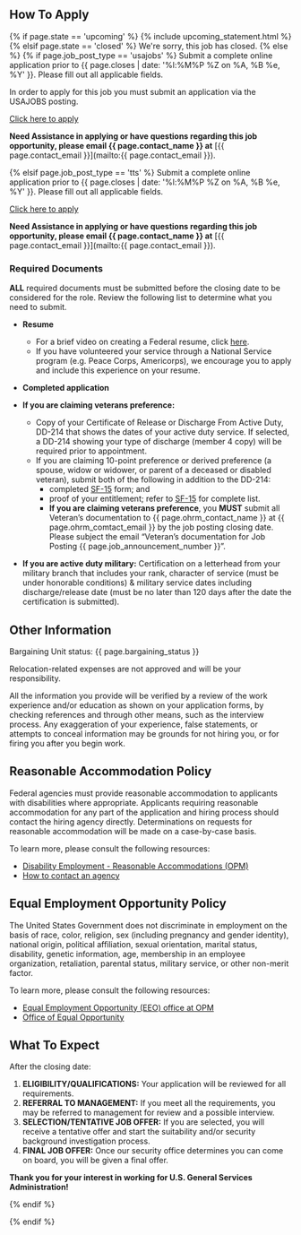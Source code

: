 ## How To Apply

{% if page.state == 'upcoming' %}
{% include upcoming_statement.html %}
{% elsif page.state == 'closed' %}
We're sorry, this job has closed.
{% else %}
{% if page.job_post_type == 'usajobs' %}
Submit a complete online application prior to {{ page.closes | date: '%l:%M%P %Z on %A, %B %e, %Y' }}. Please fill out all applicable fields.

In order to apply for this job you must submit an application via the USAJOBS posting.

<section class="usa-grid-full">
  <a class="usa-button usa-button-secondary" href="{{ page.apply_url }}">Click here to apply</a>
</section>

**Need Assistance in applying or have questions regarding this job opportunity, please email {{ page.contact_name }} at** [{{ page.contact_email }}](mailto:{{ page.contact_email }}).

{% elsif page.job_post_type == 'tts' %}
Submit a complete online application prior to {{ page.closes | date: '%l:%M%P %Z on %A, %B %e, %Y' }}. Please fill out all applicable fields.

<section class="usa-grid-full">
  <a class="usa-button usa-button-secondary" href="{{ page.apply_url }}">Click here to apply</a>
</section>

**Need Assistance in applying or have questions regarding this job opportunity, please email {{ page.contact_name }} at** [{{ page.contact_email }}](mailto:{{ page.contact_email }}).

### Required Documents

**ALL** required documents must be submitted before the closing date to be considered for the role. Review the following list to determine what you need to submit.

- **Resume**
  - For a brief video on creating a Federal resume, click [here](https://hru.gov/Studio_Recruitment/videos/Writing_Your_Federal_Resume.aspx).
  - If you have volunteered your service through a National Service program (e.g. Peace Corps, Americorps), we encourage you to apply and include this experience on your resume.

- **Completed application**

- **If you are claiming veterans preference:**
  - Copy of your Certificate of Release or Discharge From Active Duty, DD-214 that shows the dates of your active duty service.  If selected, a DD-214 showing your type of discharge (member 4 copy) will be required prior to appointment.
  - If you are claiming 10-point preference or derived preference (a spouse, widow or widower, or parent of a deceased or disabled veteran), submit both of the following in addition to the DD-214:
    - completed [SF-15](http://www.opm.gov/forms/pdf_fill/SF15.pdf) form; and
    - proof of your entitlement; refer to [SF-15](http://www.opm.gov/forms/pdf_fill/SF15.pdf) for complete list.
    - **If you are claiming veterans preference**, you **MUST** submit all Veteran’s documentation to {{ page.ohrm_contact_name }} at {{ page.ohrm_comtact_email }} by the job posting closing date. Please subject the email “Veteran’s documentation for Job Posting {{ page.job_announcement_number }}”.
- **If you are active duty military:** Certification on a letterhead from your military branch that includes your rank, character of service (must be under honorable conditions) & military service dates including discharge/release date (must be no later than 120 days after the date the certification is submitted).

## Other Information

Bargaining Unit status: {{ page.bargaining_status }}

Relocation-related expenses are not approved and will be your responsibility.

All the information you provide will be verified by a review of the work experience and/or education as shown on your application forms, by checking references and through other means, such as the interview process. Any exaggeration of your experience, false statements, or attempts to conceal information may be grounds for not hiring you, or for firing you after you begin work.

## Reasonable Accommodation Policy

Federal agencies must provide reasonable accommodation to applicants with disabilities where appropriate. Applicants requiring reasonable accommodation for any part of the application and hiring process should contact the hiring agency directly. Determinations on requests for reasonable accommodation will be made on a case-by-case basis.

To learn more, please consult the following resources:

- [Disability Employment - Reasonable Accommodations (OPM)](https://www.opm.gov/policy-data-oversight/disability-employment/reasonable-accommodations/)
- [How to contact an agency](https://www.usajobs.gov/Help/how-to/application/agency/contact/)

## Equal Employment Opportunity Policy

The United States Government does not discriminate in employment on the basis of race, color, religion, sex (including pregnancy and gender identity), national origin, political affiliation, sexual orientation, marital status, disability, genetic information, age, membership in an employee organization, retaliation, parental status, military service, or other non-merit factor.

To learn more, please consult the following resources:

- [Equal Employment Opportunity (EEO) office at OPM](https://www.opm.gov/about-us/our-people-organization/support-functions/equal-employment-opportunity/)
- [Office of Equal Opportunity](http://www.eeoc.gov/eeoc/internal_eeo/index.cfm)

## What To Expect

After the closing date:

1. **ELIGIBILITY/QUALIFICATIONS:** Your application will be reviewed for all requirements.
2. **REFERRAL TO MANAGEMENT:** If you meet all the requirements, you may be referred to management for review and a possible interview.
3. **SELECTION/TENTATIVE JOB OFFER:** If you are selected, you will receive a tentative offer and start the suitability and/or security background investigation process.
4. **FINAL JOB OFFER:** Once our security office determines you can come on board, you will be given a final offer.

**Thank you for your interest in working for U.S. General Services Administration!**

{% endif %}

{% endif %}
